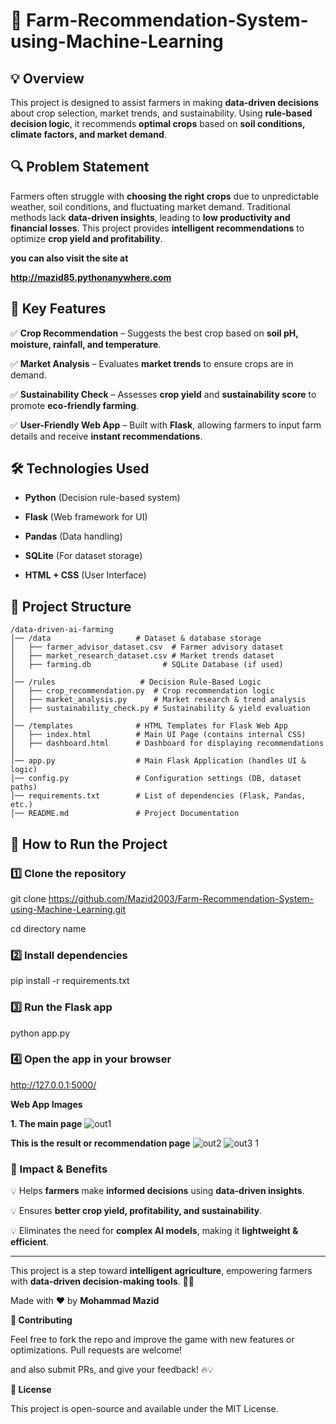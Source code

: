 # 🌟 Farm-Recommendation-System-using-Machine-Learning

## 💡 Overview
This project is designed to assist farmers in making **data-driven decisions** about crop selection, market trends, and sustainability. Using **rule-based decision logic**, it recommends **optimal crops** based on **soil conditions, climate factors, and market demand**.

## 🔍 Problem Statement
Farmers often struggle with **choosing the right crops** due to unpredictable weather, soil conditions, and fluctuating market demand. Traditional methods lack **data-driven insights**, leading to **low productivity and financial losses**. This project provides **intelligent recommendations** to optimize **crop yield and profitability**.

**you can also visit the site at**

**http://mazid85.pythonanywhere.com**

## 🔋 Key Features

✅ **Crop Recommendation** – Suggests the best crop based on **soil pH, moisture, rainfall, and temperature**.  

✅ **Market Analysis** – Evaluates **market trends** to ensure crops are in demand.  

✅ **Sustainability Check** – Assesses **crop yield** and **sustainability score** to promote **eco-friendly farming**.  

✅ **User-Friendly Web App** – Built with **Flask**, allowing farmers to input farm details and receive **instant recommendations**.  

## 🛠️ Technologies Used

- **Python** (Decision rule-based system)

- **Flask** (Web framework for UI)

- **Pandas** (Data handling)

- **SQLite** (For dataset storage)

- **HTML + CSS** (User Interface)

## 📂 Project Structure
```
/data-driven-ai-farming
│── /data                   # Dataset & database storage
│   ├── farmer_advisor_dataset.csv  # Farmer advisory dataset
│   ├── market_research_dataset.csv # Market trends dataset
│   ├── farming.db                # SQLite Database (if used)
│
│── /rules                   # Decision Rule-Based Logic
│   ├── crop_recommendation.py  # Crop recommendation logic
│   ├── market_analysis.py      # Market research & trend analysis
│   ├── sustainability_check.py # Sustainability & yield evaluation
│
│── /templates              # HTML Templates for Flask Web App
│   ├── index.html          # Main UI Page (contains internal CSS)
│   ├── dashboard.html      # Dashboard for displaying recommendations
│
│── app.py                  # Main Flask Application (handles UI & logic)
│── config.py               # Configuration settings (DB, dataset paths)
│── requirements.txt        # List of dependencies (Flask, Pandas, etc.)
│── README.md               # Project Documentation
```

## 🚀 How to Run the Project

### 1️⃣ Clone the repository

git clone https://github.com/Mazid2003/Farm-Recommendation-System-using-Machine-Learning.git

cd directory name

### 2️⃣ Install dependencies

pip install -r requirements.txt

### 3️⃣ Run the Flask app

python app.py

### 4️⃣ Open the app in your browser

http://127.0.0.1:5000/

**Web App Images**

**1. The main page**
![out1](https://github.com/user-attachments/assets/4dcbeabb-f3b5-44c7-8da2-a8f9d9f4184b)

**This is the result or recommendation page**
![out2](https://github.com/user-attachments/assets/ff3c7d10-c96f-45d4-9950-012a9c273c91)
![out3 1](https://github.com/user-attachments/assets/f4af4682-a1a9-451f-892e-1508f071e9b2)

### 🌟 Impact & Benefits

💡 Helps **farmers** make **informed decisions** using **data-driven insights**.  

💡 Ensures **better crop yield, profitability, and sustainability**.  

💡 Eliminates the need for **complex AI models**, making it **lightweight & efficient**.  

---
This project is a step toward **intelligent agriculture**, empowering farmers with **data-driven decision-making tools**. 🌱🚜  

Made with ❤️ by **Mohammad Mazid**

**🤝 Contributing**

Feel free to fork the repo and improve the game with new features or optimizations. Pull requests are welcome!

and also submit PRs, and give your feedback! 🔥💡

**📜 License**

This project is open-source and available under the MIT License.


